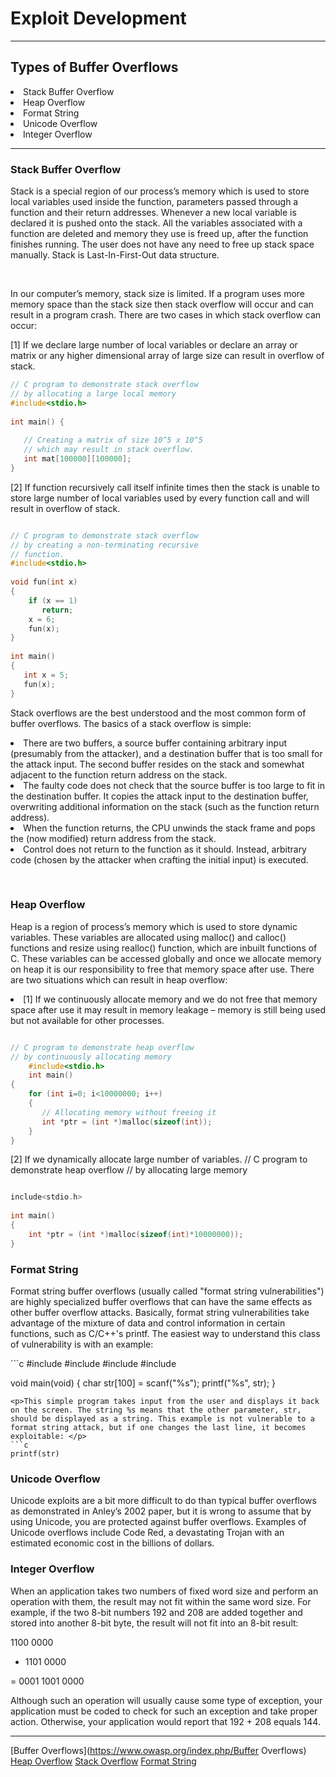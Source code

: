 <h1>Exploit Development</h1>
<hr>
<h2>Types of Buffer Overflows</h2>
<li>Stack Buffer Overflow</li>
<li>Heap Overflow</li>
<li>Format String</li>
<li>Unicode Overflow</li>
<li>Integer Overflow</li>
<hr>
<h3>Stack Buffer Overflow</h3>
<p>Stack is a special region of our process’s memory which is used to store local variables used inside the function, parameters passed through a function and their return addresses. Whenever a new local variable is declared it is pushed onto the stack. All the variables associated with a function are deleted and memory they use is freed up, after the function finishes running. The user does not have any need to free up stack space manually. Stack is Last-In-First-Out data structure.<p><br>
<p>In our computer’s memory, stack size is limited. If a program uses more memory space than the stack size then stack overflow will occur and can result in a program crash. There are two cases in which stack overflow can occur:</p>

<p> [1] If we declare large number of local variables or declare an array or matrix or any higher dimensional array of large size can result in overflow of stack.</p>

```c
// C program to demonstrate stack overflow 
// by allocating a large local memory 
#include<stdio.h> 
  
int main() { 
  
   // Creating a matrix of size 10^5 x 10^5 
   // which may result in stack overflow. 
   int mat[100000][100000]; 
} 
```
<p>[2] If function recursively call itself infinite times then the stack is unable to store large number of local variables used by every function call and will result in overflow of stack. 
</p>

```c

// C program to demonstrate stack overflow 
// by creating a non-terminating recursive 
// function. 
#include<stdio.h> 
  
void fun(int x) 
{ 
    if (x == 1) 
       return; 
    x = 6; 
    fun(x); 
} 
  
int main() 
{ 
   int x = 5; 
   fun(x); 
} 

```
<p>Stack overflows are the best understood and the most common form of buffer overflows. The basics of a stack overflow is simple:

<li>There are two buffers, a source buffer containing arbitrary input (presumably from the attacker), and a destination buffer that is too small for the attack input. The second buffer resides on the stack and somewhat adjacent to the function return address on the stack.</li>
<li> The faulty code does not check that the source buffer is too large to fit in the destination buffer. It copies the attack input to the destination buffer, overwriting additional information on the stack (such as the function return address).</li>
<li>  When the function returns, the CPU unwinds the stack frame and pops the (now modified) return address from the stack.</li>
 <li>  Control does not return to the function as it should. Instead, arbitrary code (chosen by the attacker when crafting the initial input) is executed.</li> <p>
  <br>
<h3>Heap Overflow</h3>
<p>Heap is a region of process’s memory which is used to store dynamic variables. These variables are allocated using malloc() and calloc() functions and resize using realloc() function, which are inbuilt functions of C. These variables can be accessed globally and once we allocate memory on heap it is our responsibility to free that memory space after use. There are two situations which can result in heap overflow:

<li>[1] If we continuously allocate memory and we do not free that memory space after use it may result in memory leakage – memory is still being used but not available for other processes.</li>
</p>

```c

// C program to demonstrate heap overflow 
// by continuously allocating memory 
    #include<stdio.h>
    int main() 
{ 
    for (int i=0; i<10000000; i++) 
    { 
       // Allocating memory without freeing it 
       int *ptr = (int *)malloc(sizeof(int)); 
    } 
} 
```


<p>[2] If we dynamically allocate large number of variables.
// C program to demonstrate heap overflow 
// by allocating large memory </p>

```c

include<stdio.h> 
  
int main() 
{ 
    int *ptr = (int *)malloc(sizeof(int)*10000000)); 
} 
```
<h3>Format String</h3>
<p>Format string buffer overflows (usually called "format string vulnerabilities") are highly specialized buffer overflows that can have the same effects as other buffer overflow attacks. Basically, format string vulnerabilities take advantage of the mixture of data and control information in certain functions, such as C/C++'s printf. The easiest way to understand this class of vulnerability is with an example: 
</p>
```c
#include <stdio.h>
#include <stdlib.h>
#include <unistd.h>
#include <string.h>

void main(void) {
    char str[100] = scanf("%s");
    printf("%s", str);
}
```
<p>This simple program takes input from the user and displays it back on the screen. The string %s means that the other parameter, str, should be displayed as a string. This example is not vulnerable to a format string attack, but if one changes the last line, it becomes exploitable: </p>
```c
printf(str)
```
<h3>Unicode Overflow</h3>
<p>Unicode exploits are a bit more difficult to do than typical buffer overflows as demonstrated in Anley’s 2002 paper, but it is wrong to assume that by using Unicode, you are protected against buffer overflows. Examples of Unicode overflows include Code Red, a devastating Trojan with an estimated economic cost in the billions of dollars. </p>
<h3>Integer Overflow</h3>
<p>When an application takes two numbers of fixed word size and perform an operation with them, the result may not fit within the same word size. For example, if the two 8-bit numbers 192 and 208 are added together and stored into another 8-bit byte, the result will not fit into an 8-bit result:

1100 0000

+ 1101 0000

= 0001 1001 0000

Although such an operation will usually cause some type of exception, your application must be coded to check for such an exception and take proper action. Otherwise, your application would report that 192 + 208 equals 144. </p>
<hr>

[Buffer Overflows](https://www.owasp.org/index.php/Buffer Overflows)
[Heap Overflow](https://www.win.tue.nl/~aeb/linux/hh/hh-11.html)
[Stack Overflow](https://cwe.mitre.org/data/definitions/121.html)
[Format String](https://www.owasp.org/index.php/Format_string_attack)

